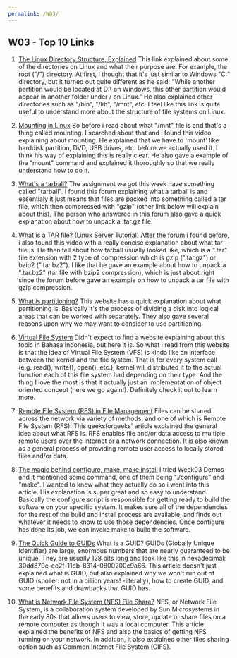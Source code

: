 ```yaml
---
permalink: /W03/
---
```



## W03 - Top 10 Links

1. [The Linux Directory Structure, Explained](https://www.howtogeek.com/117435/htg-explains-the-linux-directory-structure-explained/)
This link explained about some of the directories on Linux and what their purpose are. For example, the root ("/") directory. At first, I thought that it's just similar to Windows "C:\" directory, but it turned out quite different as he said: "While another partition would be located at D:\ on Windows, this other partition would appear in another folder under / on Linux." He also explained other directories such as "/bin", "/lib", "/mnt", etc. I feel like this link is quite useful to understand more about the structure of file systems on Linux.

2. [Mounting in Linux](https://www.youtube.com/watch?v=A8ITr5ZpzvA&ab_channel=TheLinuxMan)
So before i read about what "/mnt" file is and that's a thing called mounting. I searched about that and i found this video explaining about mounting. He explained that we have to 'mount' like harddisk partition, DVD, USB drives, etc. before we actually used it. I think his way of explaining this is really clear. He also gave a example of the "mount" command and explained it thoroughly so that we really understand how to do it.

3. [What's a tarball?](http://computing.help.inf.ed.ac.uk/FAQ/whats-tarball-or-how-do-i-unpack-or-create-tgz-or-targz-file)
The assignment we got this week have something called "tarball". I found this forum explaining what a tarball is and essentialy it just means that files are packed into something called a tar file, which then compressed with "gzip" (other link below will explain about this). The person who answered in this forum also gave a quick explanation about how to unpack a .tar.gz file.

4. [What is a TAR file? (Linux Server Tutorial)](https://www.youtube.com/watch?v=Euub2EAt8jQ&ab_channel=CodyRayMiller)
After the forum i found before, i also found this video with a really concise explanation about what tar file is. He then tell about how tarball usually looked like, which is a ".tar" file extension with 2 type of compression which is gzip (".tar.gz") or bzip2 (".tar.bz2"). I like that he gave an example about how to unpack a ".tar.bz2" (tar file with bzip2 compression), which is just about right since the forum before gave an example on how to unpack a tar file with gzip compression.

5. [What is partitioning?](https://geek-university.com/linux/what-is-partitioning/)
This website has a quick explanation about what partitioning is. Basically it's the process of dividing a disk into logical areas that can be worked with separately. They also gave several reasons upon why we may want to consider to use partitioning. 

6. [Virtual File System](http://openstorage.gunadarma.ac.id/linux/docs/v06/Kuliah/SistemOperasi/BUKU/SistemOperasi-4.X-2/ch16s05.html)
Didn't expect to find a website explaining about this topic in Bahasa Indonesia, but here it is. So what i read from this website is that the idea of Virtual File System (VFS) is kinda like an interface between the kernel and the file system. That is for every system call (e.g. read(), write(), open(), etc.), kernel will distributed it to the actual function each of this file system had depending on their type. And the thing I love the most is that it actually just an implementation of object oriented concept (here we go again!). Definitely check it out to learn more.

7. [Remote File System (RFS) in File Management](https://www.geeksforgeeks.org/remote-file-system-rfs-in-file-management/)
Files can be shared across the network via variety of methods, and one of which is Remote File System (RFS). This geeksforgeeks' article explained the general idea about what RFS is. RFS enables file and/or data access to multiple remote users over the Internet or a network connection. It is also known as a general process of providing remote user access to locally stored files and/or data. 

8. [The magic behind configure, make, make install](https://thoughtbot.com/blog/the-magic-behind-configure-make-make-install)
I tried Week03 Demos and it mentioned some command, one of them being "./configure" and "make". I wanted to know what they actually do so i went into this article. His explanation is super great and so easy to understand. Basically the configure script is responsible for getting ready to build the software on your specific system. It makes sure all of the dependencies for the rest of the build and install process are available, and finds out whatever it needs to know to use those dependencies. Once configure has done its job, we can invoke make to build the software. 

9. [The Quick Guide to GUIDs](https://betterexplained.com/articles/the-quick-guide-to-guids/)
What is a GUID? GUIDs (Globally Unique Identifier) are large, enormous numbers that are nearly guaranteed to be unique. They are usually 128 bits long and look like this in hexadecimal: 30dd879c-ee2f-11db-8314-0800200c9a66. This article doesn't just explained what is GUID, but also explained why we won't run out of GUID (spoiler: not in a billion years! -literally), how to create GUID, and some benefits and drawbacks that GUID has. 

10. [What is Network File System (NFS) File Share?](https://www.datto.com/blog/what-is-nfs-file-share)
NFS, or Network File System, is a collaboration system developed by Sun Microsystems in the early 80s that allows users to view, store, update or share files on a remote computer as though it was a local computer. This article explained the benefits of NFS and also the basics of getting NFS running on your network. In addition, it also explained other files sharing option such as Common Internet File System (CIFS). 


